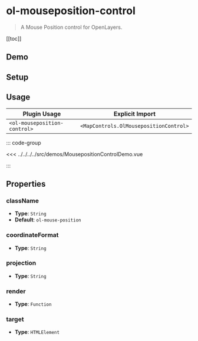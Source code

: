 # ol-mouseposition-control

> A Mouse Position control for OpenLayers.

[[toc]]

## Demo

<script setup>
import MousepositionControlDemo from "@demos/MousepositionControlDemo.vue"
</script>
<ClientOnly>
<MousepositionControlDemo />
</ClientOnly>

## Setup

<!--@include: ../../mapcontrols.plugin.md-->

## Usage

| Plugin Usage                 |            Explicit Import             |
| ---------------------------- | :------------------------------------: |
| `<ol-mouseposition-control>` | `<MapControls.OlMousepositionControl>` |

::: code-group

<<< ../../../../src/demos/MousepositionControlDemo.vue

:::

## Properties

### className

- **Type**: `String`
- **Default**: `ol-mouse-position`

### coordinateFormat

- **Type**: `String`

### projection

- **Type**: `String`

### render

- **Type**: `Function`

### target

- **Type**: `HTMLElement`
